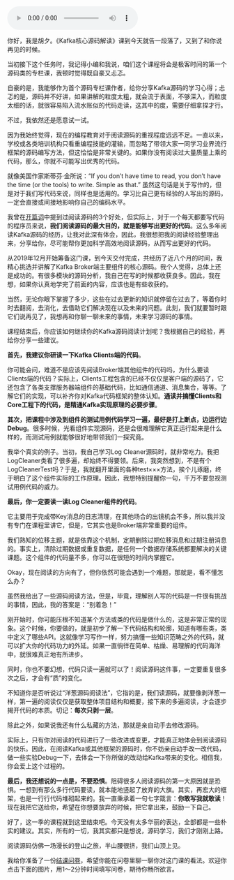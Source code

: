 <audio title="结束语 _ 源码学习，我们才刚上路呢" src="https://static001.geekbang.org/resource/audio/54/12/5472e88c1899bbc0759e256122yy6612.mp3" controls="controls"></audio> 
<p>你好，我是胡夕。《Kafka核心源码解读》课到今天就告一段落了，又到了和你说再见的时候。</p><p>当初接下这个任务时，我记得小编和我说，咱们这个课程将会是极客时间的第一个源码类的专栏课，我顿时觉得既自豪又忐忑。</p><p>自豪的是，我能够作为首个源码专栏课作者，给你分享Kafka源码的学习心得；忐忑的是，源码并不好讲，如果讲解的粒度太粗，就会流于表面，不够深入，而粒度太细的话，就很容易陷入流水账似的代码走读，这其中的度，需要仔细拿捏才行。</p><p>不过，我依然还是愿意试一试。</p><p>因为我始终觉得，现在的编程教育对于阅读源码的重视程度远远不足。一直以来，学校或各类培训机构只看重编程技能的灌输，而忽略了带领大家一同学习业界流行框架的源码编写方法，但这恰恰是非常关键的。如果你没有阅读过大量质量上乘的代码，那么，你就不可能写出优秀的代码。</p><p>就像美国作家斯蒂芬·金所说：“If you don’t have time to read, you don’t have the time (or the tools) to write. Simple as that.” 虽然这句话是关于写作的，但是对于我们写代码来说，同样也是适用的。学习比自己更有经验的人写出的源码，一定会直接或间接地影响你自己的编码水平。</p><!-- [[[read_end]]] --><p>我曾在<a href="https://time.geekbang.org/column/article/222935">开篇词</a>中提到过阅读源码的3个好处，但实际上，对于一个每天都要写代码的程序员来说，<strong>我们阅读源码的最大目的，就是能够写出更好的代码</strong>。这么多年阅读Kafka源码的经历，让我对此深有体会，因此，我很想把我的阅读经验整理出来，分享给你，尽可能帮你更加科学高效地阅读源码，从而写出更好的代码。</p><p>从2019年12月开始筹备这门课，到今天交付完成，共经历了近八个月的时间，我精心挑选并讲解了Kafka Broker端主要组件的核心源码。我个人觉得，总体上还是成功的。有很多模块的源码分析，我自己在写的时候都收获良多。因此，我在想，如果你认真地学完了前面的内容，应该也是有些收获的。</p><p>当然，无论你眼下掌握了多少，这些在过去更新的知识就停留在过去了，等着你时时去翻阅，去消化，去借助它们解决现在以及未来的问题。此刻，我们就要暂时跟它们说再见了，我想再和你聊一聊未来的事情，未来学习源码的事情。</p><p>课程结束后，你应该如何继续你的Kafka源码阅读计划呢？我根据自己的经验，再给你分享一些建议。</p><p><strong>首先，我建议你研读一下Kafka Clients端的代码</strong>。</p><p>你可能会问，难道不是应该先阅读Broker端其他组件的代码吗，为什么要读Clients端的代码？实际上，Clients工程包含的已经不仅仅是客户端的源码了，它还包含了各类支撑服务器端组件的基础代码，比如通信通道、消息集合，等等。了解它们的实现，可以补齐你对Kafka代码框架的整体认知。<strong>通读并搞懂Clients和Core工程下的代码，是精通Kafka实现原理的必要步骤</strong>。</p><p><strong>其次，把课程中涉及到组件的测试用例代码学习一遍，最好是打上断点，边运行边Debug</strong>。很多时候，光看组件实现源码，还是会很难理解它真正运行起来是什么样的，而测试用例就能够很好地带领我们一探究竟。</p><p>我举个真实的例子。当初，我自己学习Log Cleaner源码时，就非常吃力。我把LogCleaner类看了很多遍，却始终不得要领。后来，我突然想到，不是有个LogCleanerTest吗？于是，我就翻开里面的各种test×××方法，挨个儿琢磨，终于明白了这个组件实际的工作原理。因此，我想特别提醒你一句，千万不要忽视测试用例代码的威力。</p><p><strong>最后，你一定要读一读Log Cleaner组件的代码</strong>。</p><p>它主要用于完成带Key消息的日志清理，在其他场合的出镜机会不多，所以我并没有专门在课程里讲它，但是，它其实也是Broker端非常重要的组件。</p><p>我们熟知的位移主题，就是依靠这个机制，定期删除过期位移消息和过期注册消息的。事实上，清除过期数据或重复数据，是任何一个数据存储系统都要解决的关键课题。这个组件的代码量不多，你可以在很短的时间内掌握它。</p><p>Okay，现在阅读的方向有了，但你依然可能会遇到一个难题，那就是，看不懂怎么办？</p><p>虽然我给出了一些源码阅读方法，但是，毕竟，理解别人写的代码是一件很有挑战的事情，因此，我的答案是：“别着急！”</p><p>刚开始时，你可能压根不知道某个方法或类的代码是做什么的，这是非常正常的现象。这个时候，你要做的，就是初步了解一下代码结构和轮廓，知道有哪些类，类中定义了哪些API。这就像学习写作一样，努力搞懂一些知识范畴之外的代码，就可以扩大你的代码功力的外延。如果一直徜徉在简单、枯燥、易理解的代码海洋中，就很难真正地有所进步。</p><p>同时，你也不要幻想，代码只读一遍就可以了！阅读源码这件事，一定要重复很多次之后，才会有“质”的变化。</p><p>不知道你是否听说过“洋葱源码阅读法”，它指的是，我们读源码，就要像剥洋葱一样，第一遍的阅读仅仅是获取整体项目结构和概要，接下来的多遍阅读，才会逐步揭开代码的本质。切记：<strong>每次只剥一层</strong>。</p><p>除此之外，如果说我还有什么私藏的方法，那就是亲自动手去修改源码。</p><p>实际上，只有你对阅读的代码进行了一些改进或变更，才能真正地体会到阅读源码的快乐。因此，在阅读Kafka或其他框架的源码时，你不妨亲自动手改一改代码，做一些实验Debug一下，去体会一下你所做的改动给Kafka带来的变化。相信我，你会爱上这个过程的。</p><p><strong>最后，我还想说的一点是，不要恐惧</strong>。阻碍很多人阅读源码的第一大原因就是恐惧。一想到有那么多行代码要读，就本能地竖起了放弃的大旗。其实，再宏大的框架，也是一行行代码堆砌起来的。我一直秉承着一句七字箴言：<strong>你敢写我就敢读</strong>！现在我把它送给你，希望在你想要放弃的时候，把它拿出来，鼓励一下自己。</p><p>好了，这一季的课程就到这里结束吧。今天没有太多华丽的表达，全部都是一些朴实的建议。其实，所有的一切，我其实都只是想说，源码学习，我们才刚刚上路。</p><p>阅读源码仿佛一场漫长的登山之旅，半山腰很挤，我们山顶上见。</p><p>我给你准备了一份<a href="https://jinshuju.net/f/a88osf">结课问卷</a>，希望你能在问卷里聊一聊你对这门课的看法。欢迎你点击下面的图片，用1～2分钟时间填写问卷，期待你畅所欲言。</p><p><a href="https://jinshuju.net/f/a88osf"><img src="https://static001.geekbang.org/resource/image/13/1a/13edef1ac4708f68b31d98cd93c8051a.jpg?wh=720*505" alt=""></a></p>